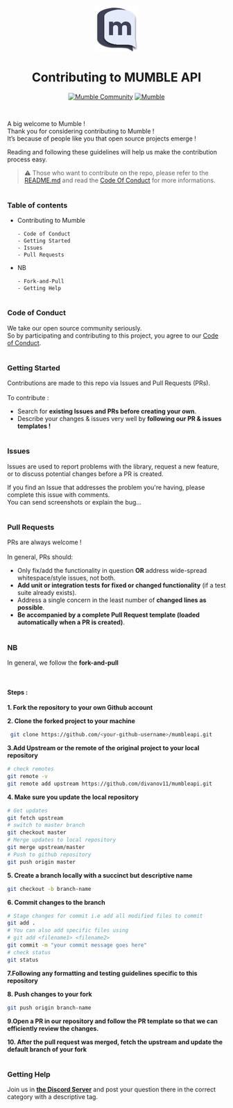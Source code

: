 #
<div align="center">
  <img src="./static/images/dark-logo.1c6c40e2.png" width="20%">
  <h1 align="center">
    Contributing to MUMBLE API
  </h1>

  <a href="https://discord.gg/TxgpyK8pzf">![Mumble Community](https://img.shields.io/discord/825371211399692308?label=Mumble%20Community&style=for-the-badge&logo=Discord)</a>
  <a href="http://mumbleapi.herokuapp.com/">![Mumble](https://img.shields.io/badge/Mumble-API-9cf?style=for-the-badge)</a>

</div>

<br/>

A big welcome to Mumble ! 
<br />
Thank you for considering contributing to Mumble !
<br />
It’s because of people like you that open source projects emerge ! 

Reading and following these guidelines will help us make the contribution process easy.

> ⚠ Those who want to contribute on the repo, please refer to the [README.md](https://github.com/divanov11/mumbleapi/blob/master/README.md) and read the [Code Of Conduct](https://github.com/divanov11/mumbleapi/blob/master/CodeOfConduct.md) for more informations.

#

### Table of contents

- Contributing to Mumble

      - Code of Conduct
      - Getting Started
      - Issues
      - Pull Requests

- NB  

      - Fork-and-Pull
      - Getting Help

#

### Code of Conduct

We take our open source community seriously.
<br />
So by participating and contributing to this project, you agree to our [Code of Conduct](https://github.com/divanov11/mumbleapi/blob/master/CodeOfConduct.md).

#

### Getting Started

Contributions are made to this repo via Issues and Pull Requests (PRs).
<br />
<br/>
To contribute :

- Search for **existing Issues and PRs before creating your own**.
- Describe your changes & issues very well by **following our PR & issues templates !**

#

### Issues

Issues are used to report problems with the library, request a new feature, or to discuss potential changes before a PR is created.

If you find an Issue that addresses the problem you're having, please complete this issue with comments.
<br />
You can send screenshots or explain the bug... 

#

### Pull Requests

PRs are always welcome !
<br />
<br />
In general, PRs should:

- Only fix/add the functionality in question **OR** address wide-spread whitespace/style issues, not both.
- **Add unit or integration tests for fixed or changed functionality** (if a test suite already exists).
- Address a single concern in the least number of **changed lines as possible**.
- **Be accompanied by a complete Pull Request template (loaded automatically when a PR is created)**.

#

### NB

In general, we follow the **fork-and-pull**

<br />

#### Steps :

**1. Fork the repository to your own Github account**

**2. Clone the forked project to your machine**

   ```bash
    git clone https://github.com/<your-github-username>/mumbleapi.git
   ```

**3.Add Upstream or the remote of the original project to your local repository**

   ```bash
   # check remotes
   git remote -v
   git remote add upstream https://github.com/divanov11/mumbleapi.git
   ```

**4. Make sure you update the local repository**

   ```bash
   # Get updates
   git fetch upstream
   # switch to master branch
   git checkout master
   # Merge updates to local repository
   git merge upstream/master
   # Push to github repository
   git push origin master
   ```

**5. Create a branch locally with a succinct but descriptive name**

   ```bash
   git checkout -b branch-name
   ```

**6. Commit changes to the branch**

   ```bash
   # Stage changes for commit i.e add all modified files to commit
   git add .
   # You can also add specific files using
   # git add <filename1> <filename2>
   git commit -m "your commit message goes here"
   # check status
   git status
   ```

**7.Following any formatting and testing guidelines specific to this repository**

**8. Push changes to your fork**

   ```bash
   git push origin branch-name
   ```

**9.Open a PR in our repository and follow the PR template so that we can efficiently review the changes.**

**10. After the pull request was merged, fetch the upstream and update the default branch of your fork**

#

### Getting Help

Join us in **[the Discord Server]("https://discord.gg/TxgpyK8pzf")** and post your question there in the correct category with a descriptive tag.

#
